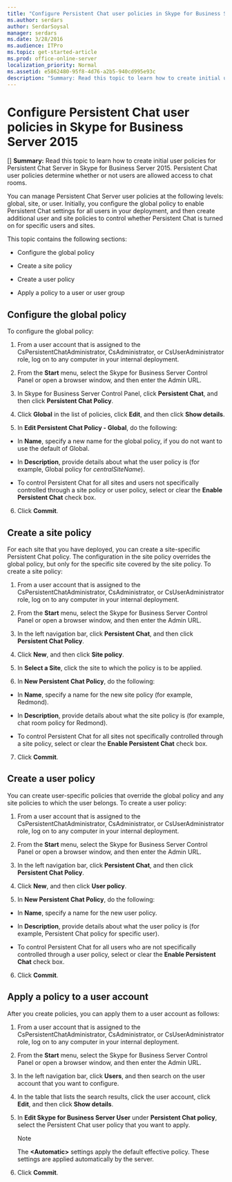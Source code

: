 ```yaml
---
title: "Configure Persistent Chat user policies in Skype for Business Server 2015"
ms.author: serdars
author: SerdarSoysal
manager: serdars
ms.date: 3/28/2016
ms.audience: ITPro
ms.topic: get-started-article
ms.prod: office-online-server
localization_priority: Normal
ms.assetid: e5862480-95f8-4d76-a2b5-940cd995e93c
description: "Summary: Read this topic to learn how to create initial user policies for Persistent Chat Server in Skype for Business Server 2015. Persistent Chat user policies determine whether or not users are allowed access to chat rooms."
---
```


# Configure Persistent Chat user policies in Skype for Business Server 2015
[]
 **Summary:** Read this topic to learn how to create initial user policies for Persistent Chat Server in Skype for Business Server 2015. Persistent Chat user policies determine whether or not users are allowed access to chat rooms.
  
You can manage Persistent Chat Server user policies at the following levels: global, site, or user. Initially, you configure the global policy to enable Persistent Chat settings for all users in your deployment, and then create additional user and site policies to control whether Persistent Chat is turned on for specific users and sites.
  
This topic contains the following sections:
  
- Configure the global policy
    
- Create a site policy
    
- Create a user policy
    
- Apply a policy to a user or user group
    
## Configure the global policy

To configure the global policy:
  
1. From a user account that is assigned to the CsPersistentChatAdministrator, CsAdministrator, or CsUserAdministrator role, log on to any computer in your internal deployment.
    
2. From the **Start** menu, select the Skype for Business Server Control Panel or open a browser window, and then enter the Admin URL.
    
3. In Skype for Business Server Control Panel, click **Persistent Chat**, and then click **Persistent Chat Policy**.
    
4. Click **Global** in the list of policies, click **Edit**, and then click **Show details**.
    
5. In **Edit Persistent Chat Policy - Global**, do the following: 
    
  - In **Name**, specify a new name for the global policy, if you do not want to use the default of Global.
    
  - In **Description**, provide details about what the user policy is (for example, Global policy for  _centralSiteName_).
    
  - To control Persistent Chat for all sites and users not specifically controlled through a site policy or user policy, select or clear the **Enable Persistent Chat** check box.
    
6. Click **Commit**.
    
## Create a site policy

For each site that you have deployed, you can create a site-specific Persistent Chat policy. The configuration in the site policy overrides the global policy, but only for the specific site covered by the site policy. To create a site policy:
  
1. From a user account that is assigned to the CsPersistentChatAdministrator, CsAdministrator, or CsUserAdministrator role, log on to any computer in your internal deployment.
    
2. From the **Start** menu, select the Skype for Business Server Control Panel or open a browser window, and then enter the Admin URL.
    
3. In the left navigation bar, click **Persistent Chat**, and then click **Persistent Chat Policy**.
    
4. Click **New**, and then click **Site policy**.
    
5. In **Select a Site**, click the site to which the policy is to be applied.
    
6. In **New Persistent Chat Policy**, do the following:
    
  - In **Name**, specify a name for the new site policy (for example, Redmond).
    
  - In **Description**, provide details about what the site policy is (for example, chat room policy for Redmond).
    
  - To control Persistent Chat for all sites not specifically controlled through a site policy, select or clear the **Enable Persistent Chat** check box.
    
7. Click **Commit**.
    
## Create a user policy

You can create user-specific policies that override the global policy and any site policies to which the user belongs. To create a user policy:
  
1. From a user account that is assigned to the CsPersistentChatAdministrator, CsAdministrator, or CsUserAdministrator role, log on to any computer in your internal deployment.
    
2. From the **Start** menu, select the Skype for Business Server Control Panel or open a browser window, and then enter the Admin URL.
    
3. In the left navigation bar, click **Persistent Chat**, and then click **Persistent Chat Policy**.
    
4. Click **New**, and then click **User policy**.
    
5. In **New Persistent Chat Policy**, do the following:
    
  - In **Name**, specify a name for the new user policy.
    
  - In **Description**, provide details about what the user policy is (for example, Persistent Chat policy for specific user).
    
  - To control Persistent Chat for all users who are not specifically controlled through a user policy, select or clear the **Enable Persistent Chat** check box.
    
6. Click **Commit**.
    
## Apply a policy to a user account

After you create policies, you can apply them to a user account as follows:
  
1. From a user account that is assigned to the CsPersistentChatAdministrator, CsAdministrator, or CsUserAdministrator role, log on to any computer in your internal deployment.
    
2. From the **Start** menu, select the Skype for Business Server Control Panel or open a browser window, and then enter the Admin URL.
    
3. In the left navigation bar, click **Users**, and then search on the user account that you want to configure.
    
4. In the table that lists the search results, click the user account, click **Edit**, and then click **Show details**.
    
5. In **Edit Skype for Business Server User** under **Persistent Chat policy**, select the Persistent Chat user policy that you want to apply.
    
    > [!NOTE]
    > The **\<Automatic\>** settings apply the default effective policy. These settings are applied automatically by the server.
  
6. Click **Commit**.
    

